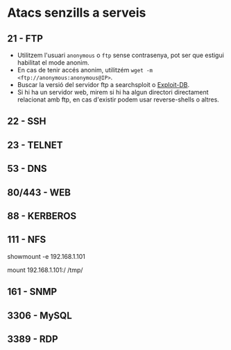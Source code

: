 # Atacs senzills a serveis

## 21 - FTP

* Utilitzem l'usuari `anonymous` o `ftp` sense contrasenya, pot ser que estigui habilitat el mode anonim.
* En cas de tenir accés anonim, utilitzém `wget -m <ftp://anonymous:anonymous@IP>`.
* Buscar la versió del servidor ftp a searchsploit o [Exploit-DB](https://www.exploit-db.com).
* Si hi ha un servidor web, mirem si hi ha algun directori directament relacionat amb ftp, en cas d'existir podem usar reverse-shells o altres.

## 22 - SSH

## 23 - TELNET

## 53 - DNS

## 80/443 - WEB

## 88 - KERBEROS

## 111 - NFS

showmount -e 192.168.1.101

mount 192.168.1.101:/ /tmp/

## 161 - SNMP

## 3306 - MySQL

## 3389 - RDP